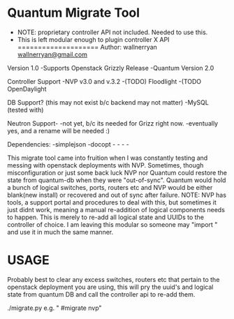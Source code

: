 Quantum Migrate Tool
====================
* NOTE: proprietary controller API not included. Needed to use this.
* This is left modular enough to plugin controller X API
====================
Author: wallnerryan
	wallnerryan@gmail.com

Version 1.0
	-Supports Openstack Grizzly Release
	-Quantum Version 2.0

Controller Support
	-NVP v3.0 and v.3.2
	-(TODO) Floodlight
	-(TODO  OpenDaylight

DB Support? (this may not exist b/c backend may not matter)
	-MySQL (tested with)
	
Neutron Support-
	-not yet, b/c its needed for Grizz right now.
	-eventually yes, and a rename will be needed :)
	
Dependencies:
	-simplejson
	-docopt
	-
	-
	-
	-

This migrate tool came into fruition when I was constantly testing and messing with
openstack deployments with NVP. Sometimes, though misconfiguration or just some back luck
NVP nor Quantum could restore the state from quantum-db when they were "out-of-sync". Quantum would hold a 
bunch of logical switches, ports, routers etc and NVP would be either blank(new install) or
recovered and out of sync after failure. NOTE: NVP has tools, a support portal and procedures
to deal with this, but sometimes it just didnt work, meaning a manual re-addition of logical
components needs to happen. This is merely to re-add all logical state and UUIDs to the controller
of choice. I am leaving this modular so someone may "import <said-controller-api>" and use it
in much the same manner.

USAGE
====================

Probably best to clear any excess switches, routers etc that
pertain to the openstack deployment you are using, this will
pry the uuid's and logical state from quantum DB and call the controller
api to re-add them.

./migrate.py <controller-arch>
	e.g. " #migrate nvp"
